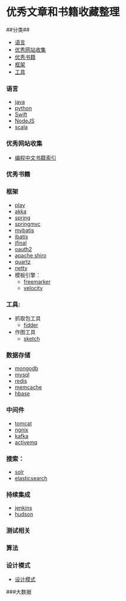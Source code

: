 优秀文章和书籍收藏整理
=======================
##分类##
* [语言](#语言)
* [优秀网站收集](#优秀网站收集)
* [优秀书籍](#优秀书籍)
* [框架](#框架)
* [工具](#工具)

### 语言 ###
* [java](https://github.com/chenguangwei/booklist/blob/master/java.md)
* [python](https://github.com/chenguangwei/booklist/blob/master/python.md)
* [Swift](https://github.com/chenguangwei/booklist/blob/master/Swift.md)
* [NodeJS](https://github.com/chenguangwei/booklist/blob/master/NodeJS.md)
* [scala](https://github.com/chenguangwei/booklist/blob/master/scala.md)


### 优秀网站收集 ###
* [编程中文书籍索引](https://github.com/justjavac/free-programming-books-zh_CN)

### 优秀书籍 ###



### 框架
* [play](https://github.com/chenguangwei/booklist/blob/master/play.md)
* [akka](https://github.com/chenguangwei/booklist/blob/master/akka.md)
* [spring](https://github.com/chenguangwei/booklist/blob/master/spring.md)
* [springmvc](https://github.com/chenguangwei/booklist/blob/master/springmvc.md)
* [mybatis](https://github.com/chenguangwei/booklist/blob/master/mybatis.md)
* [ibatis](https://github.com/chenguangwei/booklist/blob/master/ibatis.md)
* [jfinal](https://github.com/chenguangwei/booklist/blob/master/jfinal.md)
* [oauth2](https://github.com/chenguangwei/booklist/blob/master/oauth2.md)
* [apache shiro](https://github.com/chenguangwei/booklist/blob/master/shiro.md)
* [quartz](https://github.com/chenguangwei/booklist/blob/master/quartz.md)
* [netty](https://github.com/chenguangwei/booklist/blob/master/netty.md)
* 模板引擎：
     * [freemarker](https://github.com/chenguangwei/booklist/blob/master/freemarker.md)
     * [velocity](https://github.com/chenguangwei/booklist/blob/master/velocity.md)


### 工具:
* 抓取包工具
   * [fidder](https://github.com/chenguangwei/booklist/blob/master/fidder.md)
* 作图工具
   * [sketch](https://github.com/chenguangwei/booklist/blob/master/sketch.md)


### 数据存储
* [mongodb](https://github.com/chenguangwei/booklist/blob/master/mongodb.md)
* [mysql](https://github.com/chenguangwei/booklist/blob/master/mysql.md)
* [redis](https://github.com/chenguangwei/booklist/blob/master/redis.md)
* [memcache](https://github.com/chenguangwei/booklist/blob/master/memcache.md)
* [hbase](https://github.com/chenguangwei/booklist/blob/master/hbase.md)

### 中间件
* [tomcat](https://github.com/chenguangwei/booklist/blob/master/tomcat.md)
* [ngnix](https://github.com/chenguangwei/booklist/blob/master/ngnix.md)
* [kafka](https://github.com/chenguangwei/booklist/blob/master/kafka.md)
* [activemq](https://github.com/chenguangwei/booklist/blob/master/activemq.md)

### 搜索：
* [solr](https://github.com/chenguangwei/booklist/blob/master/solr.md)
* [elasticsearch](https://github.com/chenguangwei/booklist/blob/master/elasticsearch.md)

### 持续集成
* [jenkins](https://github.com/chenguangwei/booklist/blob/master/jenkins.md)
* [hudson](https://github.com/chenguangwei/booklist/blob/master/hudson.md)

### 测试相关

### 算法

### 设计模式
* [设计模式](https://github.com/chenguangwei/booklist/blob/master/pattern.md)

###大数据






